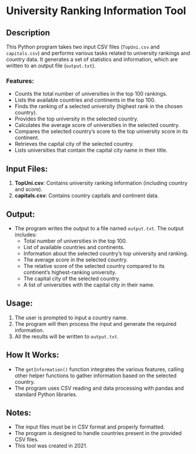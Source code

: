 # University Ranking Information Tool

## Description
This Python program takes two input CSV files (`TopUni.csv` and `capitals.csv`) and performs various tasks related to university rankings and country data. It generates a set of statistics and information, which are written to an output file (`output.txt`).

### Features:
- Counts the total number of universities in the top 100 rankings.
- Lists the available countries and continents in the top 100.
- Finds the ranking of a selected university (highest rank in the chosen country).
- Provides the top university in the selected country.
- Calculates the average score of universities in the selected country.
- Compares the selected country’s score to the top university score in its continent.
- Retrieves the capital city of the selected country.
- Lists universities that contain the capital city name in their title.

## Input Files:
1. **TopUni.csv**: Contains university ranking information (including country and score).
2. **capitals.csv**: Contains country capitals and continent data.

## Output:
- The program writes the output to a file named `output.txt`. The output includes:
  - Total number of universities in the top 100.
  - List of available countries and continents.
  - Information about the selected country’s top university and ranking.
  - The average score in the selected country.
  - The relative score of the selected country compared to its continent’s highest-ranking university.
  - The capital city of the selected country.
  - A list of universities with the capital city in their name.

## Usage:
1. The user is prompted to input a country name.
2. The program will then process the input and generate the required information.
3. All the results will be written to `output.txt`.


## How It Works:
- The `getInformation()` function integrates the various features, calling other helper functions to gather information based on the selected country.
- The program uses CSV reading and data processing with pandas and standard Python libraries.

## Notes:
- The input files must be in CSV format and properly formatted.
- The program is designed to handle countries present in the provided CSV files.
- This tool was created in 2021.
